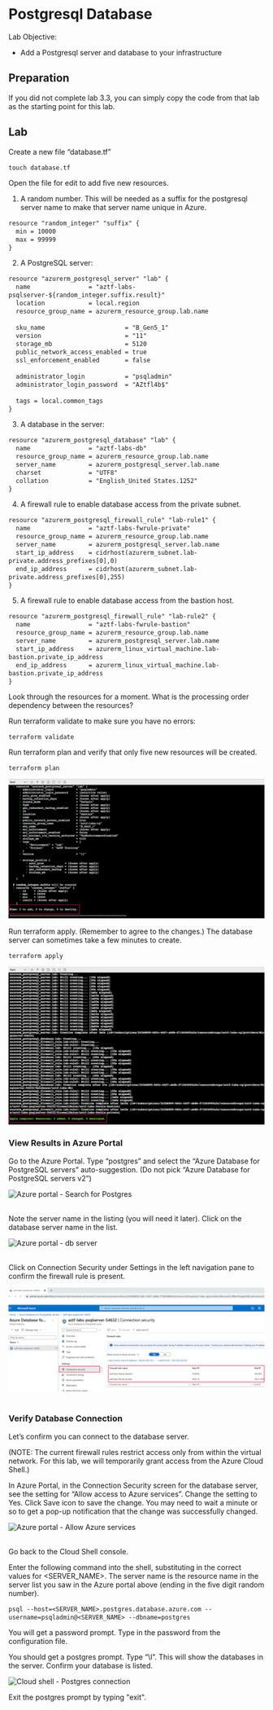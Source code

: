 # Postgresql Database

Lab Objective:
- Add a Postgresql server and database to your infrastructure

## Preparation

If you did not complete lab 3.3, you can simply copy the code from that lab as the starting point for this lab.

## Lab

Create a new file “database.tf”
```
touch database.tf
```

Open the file for edit to add five new resources.

1. A random number.  This will be needed as a suffix for the postgresql server name to make that server name unique in Azure.
```
resource "random_integer" "suffix" {
  min = 10000
  max = 99999
}
```

2. A PostgreSQL server:
```
resource "azurerm_postgresql_server" "lab" {
  name                = "aztf-labs-psqlserver-${random_integer.suffix.result}"
  location            = local.region
  resource_group_name = azurerm_resource_group.lab.name

  sku_name                      = "B_Gen5_1"
  version                       = "11"
  storage_mb                    = 5120
  public_network_access_enabled = true
  ssl_enforcement_enabled       = false

  administrator_login           = "psqladmin"
  administrator_login_password  = "AZtfl4b$"

  tags = local.common_tags
}
```

3. A database in the server:
```
resource "azurerm_postgresql_database" "lab" {
  name                = "aztf-labs-db"
  resource_group_name = azurerm_resource_group.lab.name
  server_name         = azurerm_postgresql_server.lab.name
  charset             = "UTF8"
  collation           = "English_United States.1252"
}
```

4. A firewall rule to enable database access from the private subnet.
```
resource "azurerm_postgresql_firewall_rule" "lab-rule1" {
  name                = "aztf-labs-fwrule-private"
  resource_group_name = azurerm_resource_group.lab.name
  server_name         = azurerm_postgresql_server.lab.name
  start_ip_address    = cidrhost(azurerm_subnet.lab-private.address_prefixes[0],0)
  end_ip_address      = cidrhost(azurerm_subnet.lab-private.address_prefixes[0],255)
}
```

5. A firewall rule to enable database access from the bastion host.
```
resource "azurerm_postgresql_firewall_rule" "lab-rule2" {
  name                = "aztf-labs-fwrule-bastion"
  resource_group_name = azurerm_resource_group.lab.name
  server_name         = azurerm_postgresql_server.lab.name
  start_ip_address    = azurerm_linux_virtual_machine.lab-bastion.private_ip_address
  end_ip_address      = azurerm_linux_virtual_machine.lab-bastion.private_ip_address
}
```

Look through the resources for a moment. What is the processing order dependency between the resources?

Run terraform validate to make sure you have no errors:
```
terraform validate
```

Run terraform plan and verify that only five new resources will be created.
```
terraform plan
```
![Terraform Plan - DB](./images/tf-plan-db.png "Terraform Plan - DB")


Run terraform apply. (Remember to agree to the changes.)  The database server can sometimes take a few minutes to create.
```
terraform apply
```
![Terraform apply - database create](./images/tf-apply-db.png "Terraform apply - database create")

### View Results in Azure Portal

Go to the Azure Portal.  Type “postgres” and select the “Azure Database for PostgreSQL servers” auto-suggestion.  (Do not pick “Azure Database for PostgreSQL servers v2”)

![Azure portal - Search for Postgres](./images/az-postgres.png "Azure portal - Search for Postgres")
<br /><br />

Note the server name in the listing (you will need it later).  Click on the database server name in the list.

![Azure portal - db server](./images/az-dbserver.png "Azure portal - db server")
<br /><br />

Click on Connection Security under Settings in the left navigation pane to confirm the firewall rule is present.

![Azure portal - db firewall](./images/az-dbfw.png "Azure portal - db firewall")
<br /><br />

### Verify Database Connection

Let’s confirm you can connect to the database server.

(NOTE:  The current firewall rules restrict access only from within the virtual network.  For this lab, we will temporarily grant access from the Azure Cloud Shell.)

In Azure Portal, in the Connection Security screen for the database server, see the setting for “Allow access to Azure services”.  Change the setting to Yes.  Click Save icon to save the change.   You may need to wait a minute or so to get a pop-up notification that the change was successfully changed.

![Azure portal - Allow Azure services](./images/az-allow-az.png "Azure portal - Allow Azure services")
<br /><br />

Go back to the Cloud Shell console.

Enter the following command into the shell, substituting in the correct values for <SERVER_NAME>.  The server name is the resource name in the server list you saw in the Azure portal above (ending in the five digit random number).

```
psql --host=<SERVER_NAME>.postgres.database.azure.com --username=psqladmin@<SERVER_NAME> --dbname=postgres
```

You will get a password prompt.  Type in the password from the configuration file.

You should get a postgres prompt.  Type “\l”.  This will show the databases in the server.  Confirm your database is listed.

![Cloud shell - Postgres connection](./images/cs-postgres.png "Cloud shell - Postgres connection")

Exit the postgres prompt by typing "exit".
